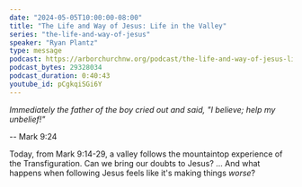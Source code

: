 ```yaml
---
date: "2024-05-05T10:00:00-08:00"
title: "The Life and Way of Jesus: Life in the Valley"
series: "the-life-and-way-of-jesus"
speaker: "Ryan Plantz"
type: message
podcast: https://arborchurchnw.org/podcast/the-life-and-way-of-jesus-life-in-the-valley.mp3
podcast_bytes: 29328034
podcast_duration: 0:40:43
youtube_id: pCgkqiSGi6Y
---
```


*Immediately the father of the boy cried out and said, "I believe; help my unbelief!"*

-- Mark 9:24

Today, from Mark 9:14-29, a valley follows the mountaintop experience of the Transfiguration. Can we bring our doubts to
Jesus? ... And what happens when following Jesus feels like it's making things *worse*? 
